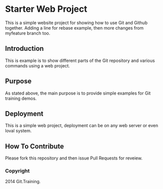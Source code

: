 # Starter Web Project

This is a simple website project for showing how to use Git and Github together.
Adding a line for rebase example, then
more changes from myfeature branch too.

## Introduction 

This is example is to show different parts of the Git repository and various commands using a web project.

## Purpose

As stated above, the main purpose is to provide simple examples for Git training demos.

## Deployment

This is a simple web project, deployment can be on any web server or even loval system. 

## How To Contribute

Please fork this repository and then issue Pull Requests for reveiew.

### Copyright

2014 Git.Training.
